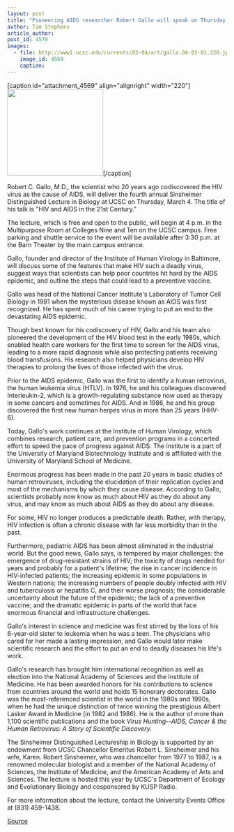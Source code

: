 ```yaml
---
layout: post
title: "Pioneering AIDS researcher Robert Gallo will speak on Thursday, March 4"
author: Tim Stephens
article_author: 
post_id: 4570
images:
  - file: http://www1.ucsc.edu/currents/03-04/art/gallo.04-03-01.220.jpg
    image_id: 4569
    caption: 
---
```


[caption id="attachment_4569" align="alignright" width="220"]<a href="http://dev-ucsc-news.pantheonsite.io/wp-content/uploads/2004/03/gallo.04-03-01.220.jpg"><img class="size-full wp-image-4569" src="http://dev-ucsc-news.pantheonsite.io/wp-content/uploads/2004/03/gallo.04-03-01.220.jpg" alt="" width="220" height="198" /></a>[/caption]
<p>
  Robert C. Gallo, M.D., the scientist who 20 years ago codiscovered the HIV virus as the cause of AIDS, will deliver the fourth annual Sinsheimer Distinguished Lecture in Biology at UCSC on Thursday, March 4. The title of his talk is "HIV and AIDS in the 21st Century."
</p>
<p>
  The lecture, which is free and open to the public, will begin at 4 p.m. in the Multipurpose Room at Colleges Nine and Ten on the UCSC campus. Free parking and shuttle service to the event will be available after 3:30 p.m. at the Barn Theater by the main campus entrance.<br>
</p>
<p>
  Gallo, founder and director of the Institute of Human Virology in Baltimore, will discuss some of the features that make HIV such a deadly virus, suggest ways that scientists can help poor countries hit hard by the AIDS epidemic, and outline the steps that could lead to a preventive vaccine.<br>
</p>
<p>
  Gallo was head of the National Cancer Institute's Laboratory of Tumor Cell Biology in 1981 when the mysterious disease known as AIDS was first recognized. He has spent much of his career trying to put an end to the devastating AIDS epidemic.<br>
</p>
<p>
  Though best known for his codiscovery of HIV, Gallo and his team also pioneered the development of the HIV blood test in the early 1980s, which enabled health care workers for the first time to screen for the AIDS virus, leading to a more rapid diagnosis while also protecting patients receiving blood transfusions. His research also helped physicians develop HIV therapies to prolong the lives of those infected with the virus.<br>
</p>
<p>
  Prior to the AIDS epidemic, Gallo was the first to identify a human retrovirus, the human leukemia virus (HTLV). In 1976, he and his colleagues discovered Interleukin-2, which is a growth-regulating substance now used as therapy in some cancers and sometimes for AIDS. And in 1986, he and his group discovered the first new human herpes virus in more than 25 years (HHV-6).<br>
</p>
<p>
  Today, Gallo's work continues at the Institute of Human Virology, which combines research, patient care, and prevention programs in a concerted effort to speed the pace of progress against AIDS. The institute is a part of the University of Maryland Biotechnology Institute and is affiliated with the University of Maryland School of Medicine.<br>
</p>
<p>
  Enormous progress has been made in the past 20 years in basic studies of human retroviruses, including the elucidation of their replication cycles and most of the mechanisms by which they cause disease. According to Gallo, scientists probably now know as much about HIV as they do about any virus, and may know as much about AIDS as they do about any disease.<br>
</p>
<p>
  For some, HIV no longer produces a predictable death. Rather, with therapy, HIV infection is often a chronic disease with far less morbidity than in the past.
</p>
<p>
  Furthermore, pediatric AIDS has been almost eliminated in the industrial world. But the good news, Gallo says, is tempered by major challenges: the emergence of drug-resistant strains of HIV; the toxicity of drugs needed for years and probably for a patient's lifetime; the rise in cancer incidence in HIV-infected patients; the increasing epidemic in some populations in Western nations; the increasing numbers of people doubly infected with HIV and tuberculosis or hepatitis C, and their worse prognosis; the considerable uncertainty about the future of the epidemic; the lack of a preventive vaccine; and the dramatic epidemic in parts of the world that face enormous financial and infrastructure challenges.<br>
</p>
<p>
  Gallo's interest in science and medicine was first stirred by the loss of his 6-year-old sister to leukemia when he was a teen. The physicians who cared for her made a lasting impression, and Gallo would later make scientific research and the effort to put an end to deadly diseases his life's work.<br>
</p>
<p>
  Gallo's research has brought him international recognition as well as election into the National Academy of Sciences and the Institute of Medicine. He has been awarded honors for his contributions to science from countries around the world and holds 15 honorary doctorates. Gallo was the most-referenced scientist in the world in the 1980s and 1990s, when he had the unique distinction of twice winning the prestigious Albert Lasker Award in Medicine (in 1982 and 1986). He is the author of more than 1,100 scientific publications and the book <i>Virus Hunting--AIDS, Cancer &amp; the Human Retrovirus: A Story of Scientific Discovery.<br></i>
</p>
<p>
  The Sinsheimer Distinguished Lectureship in Biology is supported by an endowment from UCSC Chancellor Emeritus Robert L. Sinsheimer and his wife, Karen. Robert Sinsheimer, who was chancellor from 1977 to 1987, is a renowned molecular biologist and a member of the National Academy of Sciences, the Institute of Medicine, and the American Academy of Arts and Sciences. The lecture is hosted this year by UCSC's Department of Ecology and Evolutionary Biology and cosponsored by KUSP Radio.<br>
</p>
<p>
  For more information about the lecture, contact the University Events Office at (831) 459-1438.<br>
</p>
<p><a href="http://www1.ucsc.edu/currents/03-04/03-01/gallo.html" title="Permalink to gallo">Source</a></p>
